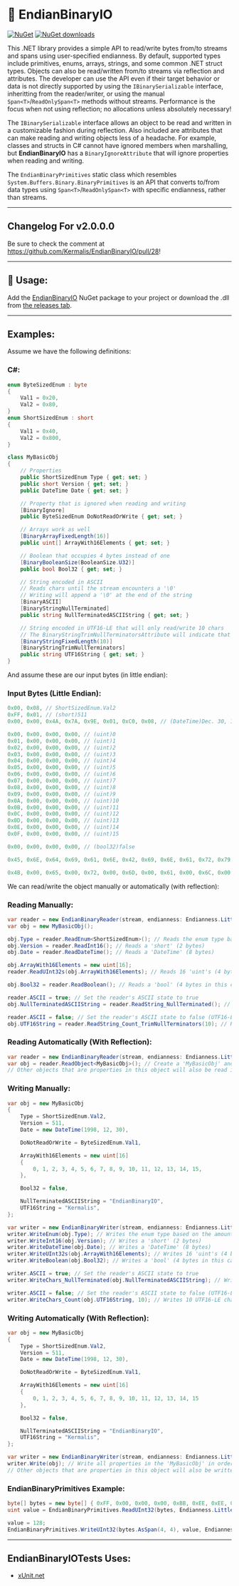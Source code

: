 ﻿# 📖 EndianBinaryIO

[![NuGet](https://img.shields.io/nuget/v/EndianBinaryIO.svg)](https://www.nuget.org/packages/EndianBinaryIO)
[![NuGet downloads](https://img.shields.io/nuget/dt/EndianBinaryIO)](https://www.nuget.org/packages/EndianBinaryIO)

This .NET library provides a simple API to read/write bytes from/to streams and spans using user-specified endianness.
By default, supported types include primitives, enums, arrays, strings, and some common .NET struct types.
Objects can also be read/written from/to streams via reflection and attributes.
The developer can use the API even if their target behavior or data is not directly supported by using the `IBinarySerializable` interface, inheritting from the reader/writer, or using the manual `Span<T>`/`ReadOnlySpan<T>` methods without streams.
Performance is the focus when not using reflection; no allocations unless absolutely necessary!

The `IBinarySerializable` interface allows an object to be read and written in a customizable fashion during reflection.
Also included are attributes that can make reading and writing objects less of a headache.
For example, classes and structs in C# cannot have ignored members when marshalling, but **EndianBinaryIO** has a `BinaryIgnoreAttribute` that will ignore properties when reading and writing.

The `EndianBinaryPrimitives` static class which resembles `System.Buffers.Binary.BinaryPrimitives` is an API that converts to/from data types using `Span<T>`/`ReadOnlySpan<T>` with specific endianness, rather than streams.

----
## Changelog For v2.0.0.0
Be sure to check the comment at https://github.com/Kermalis/EndianBinaryIO/pull/28!

----
## 🚀 Usage:
Add the [EndianBinaryIO](https://www.nuget.org/packages/EndianBinaryIO) NuGet package to your project or download the .dll from [the releases tab](https://github.com/Kermalis/EndianBinaryIO/releases).

----
## Examples:
Assume we have the following definitions:
### C#:
```cs
enum ByteSizedEnum : byte
{
	Val1 = 0x20,
	Val2 = 0x80,
}
enum ShortSizedEnum : short
{
	Val1 = 0x40,
	Val2 = 0x800,
}

class MyBasicObj
{
	// Properties
	public ShortSizedEnum Type { get; set; }
	public short Version { get; set; }
	public DateTime Date { get; set; }

	// Property that is ignored when reading and writing
	[BinaryIgnore]
	public ByteSizedEnum DoNotReadOrWrite { get; set; }

	// Arrays work as well
	[BinaryArrayFixedLength(16)]
	public uint[] ArrayWith16Elements { get; set; }

	// Boolean that occupies 4 bytes instead of one
	[BinaryBooleanSize(BooleanSize.U32)]
	public bool Bool32 { get; set; }

	// String encoded in ASCII
	// Reads chars until the stream encounters a '\0'
	// Writing will append a '\0' at the end of the string
	[BinaryASCII]
	[BinaryStringNullTerminated]
	public string NullTerminatedASCIIString { get; set; }

	// String encoded in UTF16-LE that will only read/write 10 chars
	// The BinaryStringTrimNullTerminatorsAttribute will indicate that every char from the first \0 will be removed from the string. This attribute also works with char arrays
	[BinaryStringFixedLength(10)]
	[BinaryStringTrimNullTerminators]
	public string UTF16String { get; set; }
}
```
And assume these are our input bytes (in little endian):
### Input Bytes (Little Endian):
```cs
0x00, 0x08, // ShortSizedEnum.Val2
0xFF, 0x01, // (short)511
0x00, 0x00, 0x4A, 0x7A, 0x9E, 0x01, 0xC0, 0x08, // (DateTime)Dec. 30, 1998

0x00, 0x00, 0x00, 0x00, // (uint)0
0x01, 0x00, 0x00, 0x00, // (uint)1
0x02, 0x00, 0x00, 0x00, // (uint)2
0x03, 0x00, 0x00, 0x00, // (uint)3
0x04, 0x00, 0x00, 0x00, // (uint)4
0x05, 0x00, 0x00, 0x00, // (uint)5
0x06, 0x00, 0x00, 0x00, // (uint)6
0x07, 0x00, 0x00, 0x00, // (uint)7
0x08, 0x00, 0x00, 0x00, // (uint)8
0x09, 0x00, 0x00, 0x00, // (uint)9
0x0A, 0x00, 0x00, 0x00, // (uint)10
0x0B, 0x00, 0x00, 0x00, // (uint)11
0x0C, 0x00, 0x00, 0x00, // (uint)12
0x0D, 0x00, 0x00, 0x00, // (uint)13
0x0E, 0x00, 0x00, 0x00, // (uint)14
0x0F, 0x00, 0x00, 0x00, // (uint)15

0x00, 0x00, 0x00, 0x00, // (bool32)false

0x45, 0x6E, 0x64, 0x69, 0x61, 0x6E, 0x42, 0x69, 0x6E, 0x61, 0x72, 0x79, 0x49, 0x4F, 0x00, // (ASCII)"EndianBinaryIO\0"

0x4B, 0x00, 0x65, 0x00, 0x72, 0x00, 0x6D, 0x00, 0x61, 0x00, 0x6C, 0x00, 0x69, 0x00, 0x73, 0x00, 0x00, 0x00, 0x00, 0x00, // (UTF16-LE)"Kermalis\0\0"
```

We can read/write the object manually or automatically (with reflection):
### Reading Manually:
```cs
var reader = new EndianBinaryReader(stream, endianness: Endianness.LittleEndian, booleanSize: BooleanSize.U32);
var obj = new MyBasicObj();

obj.Type = reader.ReadEnum<ShortSizedEnum>(); // Reads the enum type based on the amount of bytes of the enum's underlying type (short/2 in this case)
obj.Version = reader.ReadInt16(); // Reads a 'short' (2 bytes)
obj.Date = reader.ReadDateTime(); // Reads a 'DateTime' (8 bytes)

obj.ArrayWith16Elements = new uint[16];
reader.ReadUInt32s(obj.ArrayWith16Elements); // Reads 16 'uint's (4 bytes each)

obj.Bool32 = reader.ReadBoolean(); // Reads a 'bool' (4 bytes in this case, since the reader's current bool state is BooleanSize.U32)

reader.ASCII = true; // Set the reader's ASCII state to true
obj.NullTerminatedASCIIString = reader.ReadString_NullTerminated(); // Reads ASCII chars until a '\0' is read, then returns a 'string'

reader.ASCII = false; // Set the reader's ASCII state to false (UTF16-LE)
obj.UTF16String = reader.ReadString_Count_TrimNullTerminators(10); // Reads 10 UTF16-LE chars as a 'string' with the '\0's removed
```
### Reading Automatically (With Reflection):
```cs
var reader = new EndianBinaryReader(stream, endianness: Endianness.LittleEndian);
var obj = reader.ReadObject<MyBasicObj>(); // Create a 'MyBasicObj' and read all properties in order, ignoring any with a 'BinaryIgnoreAttribute'
// Other objects that are properties in this object will also be read in the same way recursively
```

### Writing Manually:
```cs
var obj = new MyBasicObj
{
	Type = ShortSizedEnum.Val2,
	Version = 511,
	Date = new DateTime(1998, 12, 30),

	DoNotReadOrWrite = ByteSizedEnum.Val1,

	ArrayWith16Elements = new uint[16]
	{
		0, 1, 2, 3, 4, 5, 6, 7, 8, 9, 10, 11, 12, 13, 14, 15,
	},

	Bool32 = false,

	NullTerminatedASCIIString = "EndianBinaryIO",
	UTF16String = "Kermalis",
};

var writer = new EndianBinaryWriter(stream, endianness: Endianness.LittleEndian, booleanSize: BooleanSize.U32);
writer.WriteEnum(obj.Type); // Writes the enum type based on the amount of bytes of the enum's underlying type (short/2 in this case)
writer.WriteInt16(obj.Version); // Writes a 'short' (2 bytes)
writer.WriteDateTime(obj.Date); // Writes a 'DateTime' (8 bytes)
writer.WriteUInt32s(obj.ArrayWith16Elements); // Writes 16 'uint's (4 bytes each)
writer.WriteBoolean(obj.Bool32); // Writes a 'bool' (4 bytes in this case, since the reader's current bool state is BooleanSize.U32)

writer.ASCII = true; // Set the reader's ASCII state to true
writer.WriteChars_NullTerminated(obj.NullTerminatedASCIIString); // Writes the chars in the 'string' as ASCII and appends a '\0' at the end

writer.ASCII = false; // Set the reader's ASCII state to false (UTF16-LE)
writer.WriteChars_Count(obj.UTF16String, 10); // Writes 10 UTF16-LE chars as a 'string'. If the string has more than 10 chars, it is truncated; if it has less, it is padded with '\0'
```
### Writing Automatically (With Reflection):
```cs
var obj = new MyBasicObj
{
	Type = ShortSizedEnum.Val2,
	Version = 511,
	Date = new DateTime(1998, 12, 30),

	DoNotReadOrWrite = ByteSizedEnum.Val1,

	ArrayWith16Elements = new uint[16]
	{
		0, 1, 2, 3, 4, 5, 6, 7, 8, 9, 10, 11, 12, 13, 14, 15
	},

	Bool32 = false,

	NullTerminatedASCIIString = "EndianBinaryIO",
	UTF16String = "Kermalis",
};

var writer = new EndianBinaryWriter(stream, endianness: Endianness.LittleEndian);
writer.Write(obj); // Write all properties in the 'MyBasicObj' in order, ignoring any with a 'BinaryIgnoreAttribute'
// Other objects that are properties in this object will also be written in the same way recursively
```

### EndianBinaryPrimitives Example:
```cs
byte[] bytes = new byte[] { 0xFF, 0x00, 0x00, 0x00, 0xBB, 0xEE, 0xEE, 0xFF };
uint value = EndianBinaryPrimitives.ReadUInt32(bytes, Endianness.LittleEndian); // Will return 255

value = 128;
EndianBinaryPrimitives.WriteUInt32(bytes.AsSpan(4, 4), value, Endianness.LittleEndian); // bytes is now { 0xFF, 0x00, 0x00, 0x00, 0x80, 0x00, 0x00, 0x00 }
```

----
## EndianBinaryIOTests Uses:
* [xUnit.net](https://github.com/xunit/xunit)